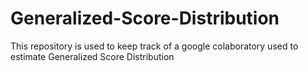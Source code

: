 # Generalized-Score-Distribution
This repository is used to keep track of a google colaboratory used to estimate Generalized Score Distribution

